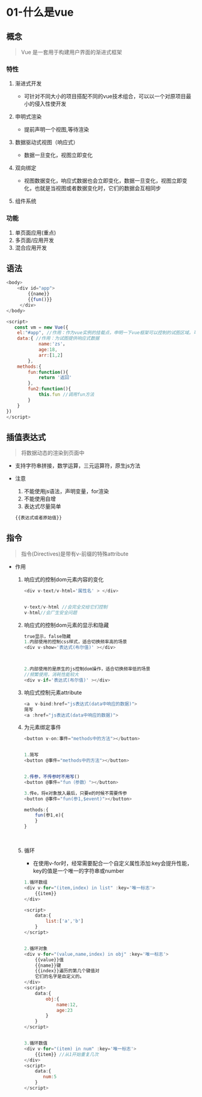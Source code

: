 # 01-什么是vue

## 概念

> Vue 是一套用于构建用户界面的渐进式框架 

### 特性

1. 渐进式开发
   + 可针对不同大小的项目搭配不同的vue技术组合，可以以一个对原项目最小的侵入性使开发

2. 申明式渲染
   + 提前声明一个视图,等待渲染

3. 数据驱动式视图（响应式）
   + 数据一旦变化，视图立即变化

4. 双向绑定

   + 视图数据变化，响应式数据也会立即变化，数据一旦变化，视图立即变化，也就是当视图或者数据变化时，它们的数据会互相同步

5. 组件系统

   



### 功能

1. 单页面应用(重点)
2. 多页面/应用开发
3. 混合应用开发



## 语法

```js
<body>
    <div id="app">
        {{name}}
        {{fun()}}
     </div>
</body>

<script>
   const vm = new Vue({
    el:"#app", //作用：作为vue实例的挂载点，申明一下vue框架可以控制的试图区域。可传入css选择器字符串和htmlElment对象
    data:{ //作用：为试图提供响应式数据
            name:'zs'，
            age:18,
            arr:[1,2]
    	},
    methods:{
        fun:function(){
            return '返回'
        },
        fun2:function(){
            this.fun //调用fun方法
        }
    }
}) 
</script>
```



## 插值表达式

> 将数据动态的渲染到页面中

+ 支持字符串拼接，数学运算，三元运算符，原生js方法

+ 注意
  1. 不能使用js语法，声明变量，for渲染
  2. 不能使用自增
  3. 表达式尽量简单

  ```js
  {{表达式或者原始值}}
  ```



## 指令

> 指令(Directives)是带有v-前缀的特殊attribute 

+ 作用

  1. 响应式的控制dom元素内容的变化

     ```js
     <div v-text/v-html='属性名' > </div>
     
     
     v-text/v-html //会完全交给它们控制
     v-html//会厂生安全问题
     ```

  2. 响应式的控制dom元素的显示和隐藏

     ```js
     true显示，false隐藏
     1.内部使用的控制css样式，适合切换频率高的场景
     <div v-show='表达式(布尔值)' ></div>
     
     
     
     2.内部使用的是原生的js控制dom操作，适合切换频率低的场景
     //频繁使用，消耗性能较大
     <div v-if='表达式(布尔值)' ></div>
     
     ```

  3. 响应式控制元素attribute

     ```js
     <a  v-bind:href="js表达式(data中响应的数据)"> 
     简写
     <a :href="js表达式(data中响应的数据)"> 
     ```

  4. 为元素绑定事件 

     ```js
     <button v-on:事件="methods中的方法"></button>
     
     
     1.简写
     <button @事件="methods中的方法"></button>
     
     
     2.传参，不传参时不用写()
     <button @事件="fun（参数）"></button>
     
     3.传e，将e对象放入最后，只要e的时候不需要传参
     <button @事件="fun(参1,$event)"></button>
     
     methods:{
         fun(参1,e){
         }
     }
     ```

     ​	

  5. 循环

     + 在使用v-for时，经常需要配合一个自定义属性添加:key会提升性能，key的值是一个唯一的字符串或number

     ```js
     1.循环数组
     <div v-for="(item,index) in list" :key='唯一标志'>
         {{item}}
     </div>
     
     <script>
         data:{
             list:['a','b']
         }
     </script>
     
     
     2.循环对象
     <div v-for="(value,name,index) in obj" :key='唯一标志'>
         {{value}}值
         {{name}}键
         {{index}}遍历的第几个键值对
         它们的名字是自定义的。
     </div>
     <script>
         data:{
             obj:{
                 name:12,
                 age:23
             }
         }
     </script>
     
     
     3.循环数值
     <div v-for="(item) in num" :key='唯一标志'>
         {{item}} //从1开始重复几次
     </div>
     <script>
         data:{
            num:5
         }
     </script>
     ```

     